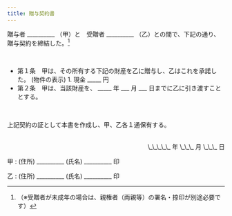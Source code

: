 ```yaml
---
title: 贈与契約書
---
```


贈与者 \_\_\_\_\_\_\_\_\_\_ （甲）と　受贈者 \_\_\_\_\_\_\_\_\_\_ （乙）との間で、下記の通り、贈与契約を締結した。[^1]

<br />

- 第１条　甲は、その所有する下記の財産を乙に贈与し、乙はこれを承諾した。
        (物件の表示) 1. 現金 \_\_\_\_\_ 円
- 第２条　甲は、当該財産を、 \_\_\_\_\_ 年 \_\_\_ 月 \_\_\_ 日までに乙に引き渡すこととする。

<br />

上記契約の証として本書を作成し、甲、乙各１通保有する。

<br />

<div style="text-align: right;">\_\_\_\_\_ 年 \_\_\_ 月 \_\_\_ 日</div>

甲
:   (住所) \_\_\_\_\_\_\_\_\_\_
    (氏名) \_\_\_\_\_\_\_\_\_\_ 印

乙
:   (住所) \_\_\_\_\_\_\_\_\_\_
    (氏名) \_\_\_\_\_\_\_\_\_\_ 印

<!-- <br />

|   |        |                                  |    |
|--:|:-------|---------------------------------:|:---|
|   |        | \_\_\_\_\_ 年 \_\_\_ 月 \_\_\_ 日 |    |
|甲 | (住所)  |             \_\_\_\_\_\_\_\_\_\_ | 印 |
|   | (氏名)  |             \_\_\_\_\_\_\_\_\_\_ |    |
|乙 | (住所)  |             \_\_\_\_\_\_\_\_\_\_ | 印 |
|   | (氏名)  |             \_\_\_\_\_\_\_\_\_\_ |    | -->

[^1]: （※受贈者が未成年の場合は、親権者（両親等）の署名・捺印が別途必要です）
